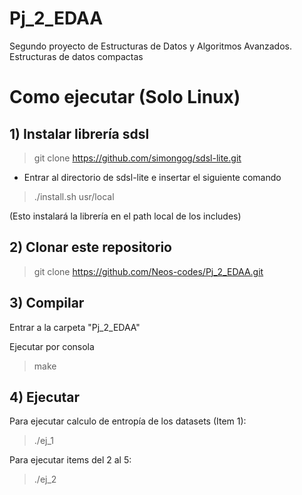# Pj_2_EDAA
Segundo proyecto de Estructuras de Datos y Algoritmos Avanzados. Estructuras de datos compactas

# Como ejecutar (Solo Linux)

## 1) Instalar librería sdsl

> git clone https://github.com/simongog/sdsl-lite.git

- Entrar al directorio de sdsl-lite e insertar el siguiente comando

> ./install.sh usr/local

(Esto instalará la librería en el path local de los includes)

## 2) Clonar este repositorio

> git clone https://github.com/Neos-codes/Pj_2_EDAA.git

## 3) Compilar

Entrar a la carpeta "Pj_2_EDAA"

Ejecutar por consola

> make

## 4) Ejecutar

Para ejecutar calculo de entropía de los datasets (Item 1):

> ./ej_1

Para ejecutar items del 2 al 5:

> ./ej_2

